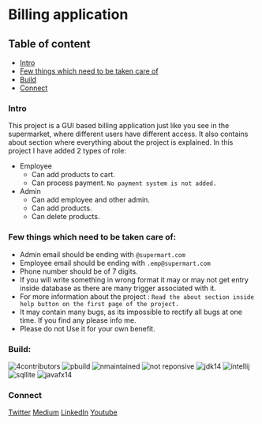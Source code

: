 # Billing application

## Table of content
- [Intro](#intro)
- [Few things which need to be taken care of](#few-things-which-need-to-be-taken-care-of)
- [Build](#build)
- [Connect](#connect)

### Intro

This project is a GUI based billing application just like you see in the supermarket, where different users have different access. It also contains about section where everything about the project is explained. In this project I have added 2 types of role:
- Employee
    - Can add products to cart.
    - Can process payment. `No payment system is not added.`
- Admin
    - Can add employee and other admin.
    - Can add products.
    - Can delete products.

### Few things which need to be taken care of:

- Admin email should be ending with ``@supermart.com``
- Employee email should be ending with ``.emp@supermart.com``
- Phone number should be of 7 digits.
- If you will write something in wrong format it may or may not get entry inside database as there are 
 many trigger associated with it.
- For more information about the project : ``Read the about section inside help button on the first page of the project.``
- It may contain many bugs,  as its impossible to rectify all bugs at one time. If you find any please info me.
- Please do not Use it for your own benefit.
<!-- - Here is the [demo](https://www.youtube.com/channel/UCu_vHY1svvi8mRjccSpSfbw) of this project. -->

### Build:

<p align="left">
 <img src="https://img.shields.io/badge/contributors-1-blue" alt="4contributors"> 
 <img src="https://img.shields.io/badge/build-passing-brightgreen" alt="pbuild">
 <img src="https://img.shields.io/badge/maintained-no-red" alt="nmaintained"> 
 <img src="https://img.shields.io/badge/responsive-no-red" alt="not reponsive"> 
 
 <img src="https://img.shields.io/badge/JDK-14-brightgreen" alt="jdk14"> 
 <img src="https://img.shields.io/badge/IDEA-Intellij-red" alt="intellij"> 
 <img src="https://img.shields.io/badge/Database-SQLite-blue" alt="sqllite"> 
 <img src="https://img.shields.io/badge/Javafx-14-red" alt="javafx14"> 
</p>

### Connect
<p>

 [Twitter](https://twitter.com/aps08__)
 [Medium](https://medium.com/@aps08)
 [LinkedIn](https://www.linkedin.com/in/aps08/)
 [Youtube](https://www.youtube.com/channel/UCu_vHY1svvi8mRjccSpSfbw)
</p>










